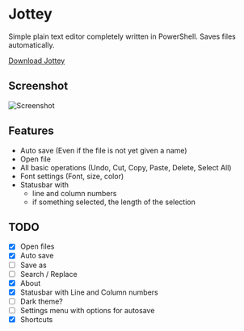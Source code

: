 # Jottey
Simple plain text editor completely written in PowerShell. 
Saves files automatically.

[Download Jottey](https://github.com/gllms/Jottey/releases)

## Screenshot
![Screenshot](https://user-images.githubusercontent.com/19732805/49251009-b5248380-f420-11e8-9658-602f3a9c1866.png)

## Features
* Auto save (Even if the file is not yet given a name)
* Open file
* All basic operations (Undo, Cut, Copy, Paste, Delete, Select All)
* Font settings (Font, size, color)
* Statusbar with 
  * line and column numbers 
  * if something selected, the length of the selection

## TODO
- [x] Open files
- [x] Auto save
- [ ] Save as
- [ ] Search / Replace
- [x] About
- [x] Statusbar with Line and Column numbers
- [ ] Dark theme?
- [ ] Settings menu with options for autosave
- [x] Shortcuts
